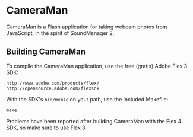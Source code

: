 # CameraMan #

CameraMan is a Flash application for taking webcam photos from JavaScript, in
the spirit of SoundManager 2.


## Building CameraMan ##

To compile the CameraMan application, use the free (gratis) Adobe Flex 3 SDK:

    http://www.adobe.com/products/flex/
    http://opensource.adobe.com/flexsdk

With the SDK's `bin/mxmlc` on your path, use the included Makefile:

    make

Problems have been reported after building CameraMan with the Flex 4 SDK, so
make sure to use Flex 3.

